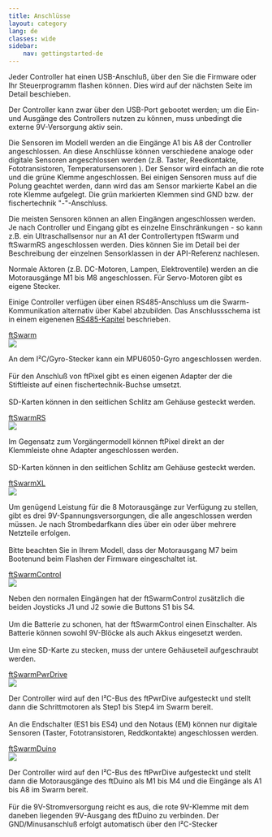 ```yaml
---
title: Anschlüsse
layout: category
lang: de
classes: wide
sidebar:
    nav: gettingstarted-de
---
```

Jeder Controller hat einen USB-Anschluß, über den Sie die Firmware oder Ihr Steuerprogramm flashen können. Dies wird auf der nächsten Seite im Detail beschieben.

Der Controller kann zwar über den USB-Port gebootet werden; um die Ein- und Ausgänge des Controllers nutzen zu können, muss unbedingt die externe 9V-Versorgung aktiv sein. 

Die Sensoren im Modell werden an die Eingänge A1 bis A8 der Controller angeschlossen. An diese Anschlüsse können verschiedene analoge oder digitale Sensoren angeschlossen werden (z.B. Taster, Reedkontakte, Fototransistoren, Temperatursensoren ). Der Sensor wird einfach an die <span class="plus">rote</span> und die <span class="minus">grüne</span> Klemme angeschlossen. Bei einigen Sensoren muss auf die Polung geachtet werden, dann wird das am Sensor markierte Kabel an die <span class="plus">rote</span> Klemme aufgelegt. Die <span class="minus">grün</span> markierten Klemmen sind GND bzw. der fischertechnik "-"-Anschluss.

Die meisten Sensoren können an allen Eingängen angeschlossen werden. Je nach Controller und Eingang gibt es einzelne Einschränkungen - so kann z.B. ein Ultraschallsensor nur an A1 der Controllertypen ftSwarm und ftSwarmRS angeschlossen werden. Dies können Sie im Detail bei der Beschreibung der einzelnen Sensorklassen in der API-Referenz nachlesen.

Normale Aktoren (z.B. DC-Motoren, Lampen, Elektroventile) werden an die Motorausgänge M1 bis M8 angeschlossen. Für Servo-Motoren gibt es eigene Stecker.

Einige Controller verfügen über einen RS485-Anschluss um die Swarm-Kommunikation alternativ über Kabel abzubilden. Das Anschlussschema ist in einem eigenenen [RS485-Kapitel](../../advanced/rs485) beschrieben.

<div class="flex-container">
  <div>
    <div><a href="../../products/ftSwarm">ftSwarm</a></div>
    <div><img class="zoom" src="/assets/img/ftSwarmJSTPinout.png"></div>
    <div><p class="pdetail">An dem I²C/Gyro-Stecker kann ein MPU6050-Gyro angeschlossen werden.<br><br>Für den Anschluß von ftPixel gibt es einen eigenen Adapter der die Stiftleiste auf einen fischertechnik-Buchse umsetzt.<br><br>SD-Karten können in den seitlichen Schlitz am Gehäuse gesteckt werden.</p></div>
  </div>
  <div>
    <div><a href="../../products/ftSwarmRS">ftSwarmRS</a></div>
    <div><img class="zoom" src="/assets/img/ftSwarmRSPinout.png"></div>
    <div><p class="pdetail">Im Gegensatz zum Vorgängermodell können ftPixel direkt an der Klemmleiste ohne Adapter angeschlossen werden.<br><br>SD-Karten können in den seitlichen Schlitz am Gehäuse gesteckt werden.</p></div>
  </div>
  <div>
    <div><a href="../../products/ftSwarmXL">ftSwarmXL</a></div>
    <div><img class="zoom" src="/assets/img/ftSwarmXLPinout.png"></div>
    <div><p class="pdetail">Um genügend Leistung für die 8 Motorausgänge zur Verfügung zu stellen, gibt es drei 9V-Spannungsversorgungen, die alle angeschlossen werden müssen. Je nach Strombedarfkann dies über ein oder über mehrere Netzteile erfolgen.<br><br>Bitte beachten Sie in Ihrem Modell, dass der Motorausgang M7 beim Bootenund beim Flashen der Firmware eingeschaltet ist.</p></div>
  </div>
  <div>
    <div><a href="../../products/ftSwarmControl">ftSwarmControl</a></div>
    <div><img class="zoom" src="/assets/img/ftSwarmControlPinout.png"></div>
    <div><p class="pdetail">Neben den normalen Eingängen hat der ftSwarmControl zusätzlich die beiden Joysticks J1 und J2 sowie die Buttons S1 bis S4.<br><br>Um die Batterie zu schonen, hat der ftSwarmControl einen Einschalter. Als Batterie können sowohl 9V-Blöcke als auch Akkus eingesetzt werden.<br><br>Um eine SD-Karte zu stecken, muss der untere Gehäuseteil aufgeschraubt werden.</p></div>
  </div>
  <div>
    <div><a href="../../products/ftSwarmPwrDrive">ftSwarmPwrDrive</a></div>
    <div><img class="zoom" src="/assets/img/ftSwarmPwrDrivePinout.png"></div>
    <div><p class="pdetail">Der Controller wird auf den I²C-Bus des ftPwrDive aufgesteckt und stellt dann die Schrittmotoren als Step1 bis Step4 im Swarm bereit.<br><br>An die Endschalter (ES1 bis ES4) und den Notaus (EM) können nur digitale Sensoren (Taster, Fototransistoren, Reddkontakte) angeschlossen werden.</p></div>
  </div>
  <div>
    <div><a href="../../products/ftSwarmDuino">ftSwarmDuino</a></div>
    <div><img class="zoom" src="/assets/img/ftSwarmDuinoPinout.png"></div>
    <div><p class="pdetail">Der Controller wird auf den I²C-Bus des ftPwrDive aufgesteckt und stellt dann die Motorausgänge des ftDuino als M1 bis M4 und die Eingänge als A1 bis A8 im Swarm bereit.<br><br>Für die 9V-Stromversorgung reicht es aus, die <span class="plus">rote 9V-Klemme</span> mit dem daneben liegenden 9V-Ausgang des ftDuino zu verbinden. Der GND/Minusanschluß erfolgt automatisch über den I²C-Stecker</p></div>
  </div>
</div>
